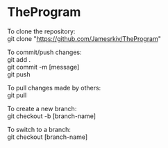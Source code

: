 # TheProgram

To clone the repository:<br />
git clone "https://github.com/Jamesrkiv/TheProgram"

To commit/push changes:<br />
git add . <br />
git commit -m [message] <br />
git push <br />

To pull changes made by others:<br />
git pull

To create a new branch:<br />
git checkout -b [branch-name]

To switch to a branch:<br />
git checkout [branch-name]
